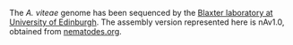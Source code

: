 [//]: # (Created by ./bin/manage_files.pl from ./species/Acanthocheilonema_viteae/PRJEB1697/Acanthocheilonema_viteae_PRJEB1697.annotation.html on Thu Jun 11 13:43:08 2020)
The _A. viteae_ genome has been sequenced by the [Blaxter laboratory at University of Edinburgh](http://www.nematodes.org/). The assembly version represented here is nAv1.0, obtained from [nematodes.org](http://nematodes.org/genomes/acanthocheilonema_viteae/).
